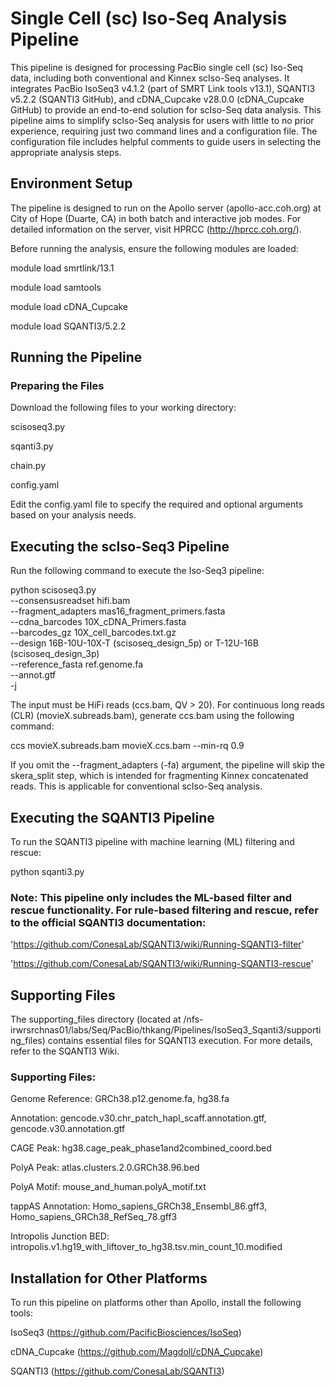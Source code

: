 # Single Cell (sc) Iso-Seq Analysis Pipeline

This pipeline is designed for processing PacBio single cell (sc) Iso-Seq data, including both conventional and Kinnex scIso-Seq analyses. It integrates PacBio IsoSeq3 v4.1.2 (part of SMRT Link tools v13.1), SQANTI3 v5.2.2 (SQANTI3 GitHub), and cDNA_Cupcake v28.0.0 (cDNA_Cupcake GitHub) to provide an end-to-end solution for scIso-Seq data analysis. This pipeline aims to simplify scIso-Seq analysis for users with little to no prior experience, requiring just two command lines and a configuration file. The configuration file includes helpful comments to guide users in selecting the appropriate analysis steps.

## Environment Setup
The pipeline is designed to run on the Apollo server (apollo-acc.coh.org) at City of Hope (Duarte, CA) in both batch and interactive job modes. For detailed information on the server, visit HPRCC (http://hprcc.coh.org/).

Before running the analysis, ensure the following modules are loaded:

module load smrtlink/13.1

module load samtools

module load cDNA_Cupcake

module load SQANTI3/5.2.2

## Running the Pipeline
### Preparing the Files
Download the following files to your working directory:

scisoseq3.py

sqanti3.py

chain.py

config.yaml

Edit the config.yaml file to specify the required and optional arguments based on your analysis needs.

## Executing the scIso-Seq3 Pipeline
Run the following command to execute the Iso-Seq3 pipeline:

python scisoseq3.py \
--consensusreadset hifi.bam \
--fragment_adapters mas16_fragment_primers.fasta \
--cdna_barcodes 10X_cDNA_Primers.fasta \
--barcodes_gz 10X_cell_barcodes.txt.gz \
--design 16B-10U-10X-T (scisoseq_design_5p) or T-12U-16B (scisoseq_design_3p)\
--reference_fasta ref.genome.fa \
--annot.gtf \
-j <number of threads>

The input must be HiFi reads (ccs.bam, QV > 20).
For continuous long reads (CLR) (movieX.subreads.bam), generate ccs.bam using the following command:

ccs movieX.subreads.bam movieX.ccs.bam --min-rq 0.9

If you omit the --fragment_adapters (-fa) argument, the pipeline will skip the skera_split step, which is intended for fragmenting Kinnex concatenated reads. This is applicable for conventional  scIso-Seq analysis.

## Executing the SQANTI3 Pipeline
To run the SQANTI3 pipeline with machine learning (ML) filtering and rescue:

python sqanti3.py

### Note: This pipeline only includes the ML-based filter and rescue functionality. For rule-based filtering and rescue, refer to the official SQANTI3 documentation:

'https://github.com/ConesaLab/SQANTI3/wiki/Running-SQANTI3-filter'

'https://github.com/ConesaLab/SQANTI3/wiki/Running-SQANTI3-rescue'

## Supporting Files
The supporting_files directory (located at /nfs-irwrsrchnas01/labs/Seq/PacBio/thkang/Pipelines/IsoSeq3_Sqanti3/supporting_files) contains essential files for SQANTI3 execution. For more details, refer to the SQANTI3 Wiki.

### Supporting Files:

Genome Reference: GRCh38.p12.genome.fa, hg38.fa

Annotation: gencode.v30.chr_patch_hapl_scaff.annotation.gtf, gencode.v30.annotation.gtf

CAGE Peak: hg38.cage_peak_phase1and2combined_coord.bed

PolyA Peak: atlas.clusters.2.0.GRCh38.96.bed

PolyA Motif: mouse_and_human.polyA_motif.txt

tappAS Annotation: Homo_sapiens_GRCh38_Ensembl_86.gff3, Homo_sapiens_GRCh38_RefSeq_78.gff3

Intropolis Junction BED: intropolis.v1.hg19_with_liftover_to_hg38.tsv.min_count_10.modified

## Installation for Other Platforms
To run this pipeline on platforms other than Apollo, install the following tools:

IsoSeq3 (https://github.com/PacificBiosciences/IsoSeq)

cDNA_Cupcake (https://github.com/Magdoll/cDNA_Cupcake)

SQANTI3 (https://github.com/ConesaLab/SQANTI3)
